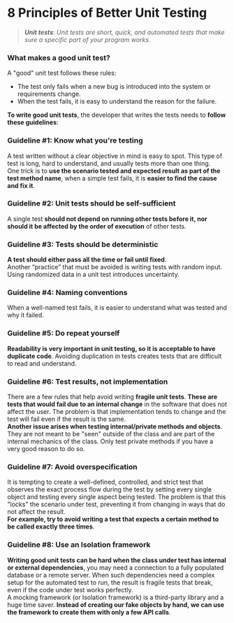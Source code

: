# 8 Principles of Better Unit Testing

>***Unit tests***: *Unit tests are short, quick, and automated tests that make sure a specific part of your program works*.

### What makes a good unit test? 

A "good" unit test follows these rules:
- The test only fails when a new bug is introduced into the system or requirements change.
- When the test fails, it is easy to understand the reason for the failure.  

**To write good unit tests**, the developer that writes the tests needs to **follow these guidelines**:

### Guideline #1: Know what you're testing
A test written without a clear objective in mind is easy to spot. This type of test is long, hard to understand, and usually tests more than one thing.  
One trick is to **use the scenario tested and expected result as part of the test method name**, when a simple test fails, it is **easier to find the cause and fix it**.

### Guideline #2: Unit tests should be self-sufficient
A single test **should not depend on running other tests before it, nor should it be affected by the order of execution** of other tests. 

### Guideline #3: Tests should be deterministic
**A test should either pass all the time or fail until fixed**.  
Another “practice” that must be avoided is writing tests with random input. Using randomized data in a unit test introduces uncertainty.

### Guideline #4: Naming conventions
When a well-named test fails, it is easier to understand what was tested and why it failed.

### Guideline #5: Do repeat yourself
**Readability is very important in unit testing, so it is acceptable to have duplicate code**. Avoiding duplication in tests creates tests that are difficult to read and understand.

### Guideline #6: Test results, not implementation
There are a few rules that help avoid writing **fragile unit tests**. **These are tests that would fail due to an internal change** in the software that does not affect the user.  The problem is that implementation tends to change and the test will fail even if the result is the same.  
**Another issue arises when testing internal/private methods and objects**. They are not meant to be "seen" outside of the class and are part of the internal mechanics of the class. Only test private methods if you have a very good reason to do so. 

### Guideline #7: Avoid overspecification
It is tempting to create a well-defined, controlled, and strict test that observes the exact process flow during the test by setting every single object and testing every single aspect being tested. The problem is that this "locks" the scenario under test, preventing it from changing in ways that do not affect the result.  
**For example, try to avoid writing a test that expects a certain method to be called exactly three times**. 

### Guideline #8: Use an Isolation framework
**Writing good unit tests can be hard when the class under test has internal or external dependencies**, you may need a connection to a fully populated database or a remote server. When such dependencies need a complex setup for the automated test to run, the result is fragile tests that break, even if the code under test works perfectly.  
A mocking framework (or Isolation framework) is a third-party library and a huge time saver. **Instead of creating our fake objects by hand, we can use the framework to create them with only a few API calls**. 
